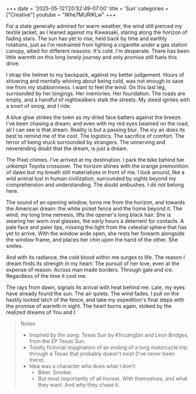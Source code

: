 +++
date = '2025-05-12T20:52:49-07:00'
title = 'Sun'
categories = ["Creative"]
youtube = "Whe7MURlKLw"
+++

For a state generally admired for warm weather, the wind still pierced my textile jacket, as I leaned against my Kawasaki, staring along the horizon of fading stars. The sun has yet to rise, held back by time and earthly rotations, just as I'm restrained from lighting a cigarette under a gas station canopy, albeit for different reasons. It's cold. I'm desperate. There has been little warmth on this long lonely journey and only promise still fuels this drive. 

I strap the helmet to my backpack, against my better judgement. Hours of shivering and mentally whining about being cold, was not enough to save me from my stubbornness. I want to feel the wind. On this last leg, surrounded by her longings. Her memories. Her foundation. The roads are empty, and a handful of nightwalkers stalk the streets. My steed ignites with a snort of smog, and I ride. 

A blue glow strikes the town as my dried face batters against the breeze. I've been chasing a dream, and even with my red eyes beamed on the road, all I can see is that dream. Reality is but a passing blur. The icy air does its best to remind me of the cost. The logistics. The sacrifice of comfort. The terror of being stuck surrounded by strangers. The unnerving and neverending doubt that the dream, is just a dream. 

The Pixel chimes. I've arrived at my destination. I park the bike behind her unkempt Toyota crossover. The horizon shines with the orange premonition of dawn but my breath still materializes in front of me. I look around, like a wild animal lost in human civilization, surrounded by sights beyond my comprehension and understanding. The doubt ambushes. I do not belong here.

The sound of an opening window, turns me from the horizon, and towards the American dream: the white picket fence and the home beyond it. The wind, my long time nemesis, lifts the opener's long black hair. She is wearing her worn oval glasses, the early hours a deterrent for contacts. A pale face and paler lips, missing the light from the celestial sphere that has yet to arrive. With the window wide open, she rests her forearm alongside the window frame, and places her chin upon the hand of the other. She smiles. 

And with its radiance, the cold blood within me surges to life. The reason I dream finds its strength in my heart: The pursuit of her love, even at the expense of reason. Across man made borders. Through gale and ice. Regardless of the time it cost me. 

The rays from dawn, signals its arrival with heat behind me. Late, my eyes have already found the sun. The air quiets. The wind fades. I pull on the hastily locked latch of the fence, and take my expedition's final steps with the promise of warmth in sight. The heart burns again, stoked by the realized dreams of You and I. 

> Notes:  
> * Inspired by the song: Texas Sun by Khruangbin and Leon Bridges, from the EP Texas Sun.
> * Totally fictional imagination of an ending of a long motorcycle trip through a Texas that probably doesn't exist (I've never been there).
> * Idea was a character who does what I don't:
>   * Biker. Smoker.
> 	* But most importantly of all honest. With themselves, and what they want. And why they chase it.